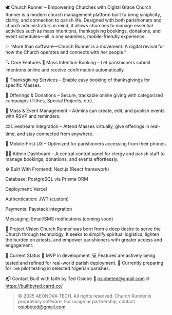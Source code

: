 🕊️ Church Runner – Empowering Churches with Digital Grace
Church Runner is a modern church management platform built to bring simplicity, clarity, and connection to parish life. Designed with both parishioners and church administrators in mind, it allows churches to manage essential activities such as mass intentions, thanksgiving bookings, donations, and event schedules—all in one seamless, mobile-friendly experience.

✨ “More than software—Church Runner is a movement. A digital revival for how the Church operates and connects with her people.”

🔍 Core Features
📆 Mass Intention Booking – Let parishioners submit intentions online and receive confirmation automatically.

🙏 Thanksgiving Services – Enable easy booking of thanksgivings for specific Masses.

💸 Offerings & Donations – Secure, trackable online giving with categorized campaigns (Tithes, Special Projects, etc).

🎉 Mass & Event Management – Admins can create, edit, and publish events with RSVP and reminders.

📺 Livestream Integration – Attend Masses virtually, give offerings in real-time, and stay connected from anywhere.

📱 Mobile-First UX – Optimized for parishioners accessing from their phones.

🧑‍💼 Admin Dashboard – A central control panel for clergy and parish staff to manage bookings, donations, and events effortlessly.

⚙️ Built With
Frontend: Next.js (React framework)

Database: PostgreSQL via Prisma ORM

Deployment: Vercel

Authentication: JWT (custom)

Payments: Paystack integration

Messaging: Email/SMS notifications (coming soon)

🎯 Project Vision
Church Runner was born from a deep desire to serve the Church through technology. It seeks to simplify spiritual logistics, lighten the burden on priests, and empower parishioners with greater access and engagement.

🙌 Current Status
🚧 MVP in development.
💻 Features are actively being tested and refined for real-world parish deployment.
📣 Currently preparing for live pilot testing in selected Nigerian parishes.

📬 Contact
Built with faith by Ted Osiobe
📧 osiobeted@gmail.com
🌐 https://builtbyted.carrd.co/

> © 2025 AEONOVA TECH. All rights reserved. Church Runner is proprietary software. For usage or partnership, contact osiobeted@gmail.com.

